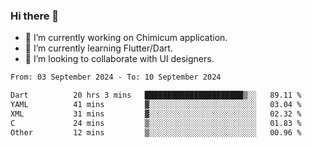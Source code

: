 ### Hi there 👋

<!--
**devcat37/devcat37** is a ✨ _special_ ✨ repository because its `README.md` (this file) appears on your GitHub profile.-->


- 🔭 I’m currently working on Chimicum application.
- 🌱 I’m currently learning Flutter/Dart.
- 👯 I’m looking to collaborate with UI designers.
<!-- - 🤔 I’m looking for help with ... -->

<!--START_SECTION:waka-->

```txt
From: 03 September 2024 - To: 10 September 2024

Dart          20 hrs 3 mins   ██████████████████████▒░░   89.11 %
YAML          41 mins         ▓░░░░░░░░░░░░░░░░░░░░░░░░   03.04 %
XML           31 mins         ▓░░░░░░░░░░░░░░░░░░░░░░░░   02.32 %
C             24 mins         ▒░░░░░░░░░░░░░░░░░░░░░░░░   01.83 %
Other         12 mins         ▒░░░░░░░░░░░░░░░░░░░░░░░░   00.96 %
```

<!--END_SECTION:waka-->

